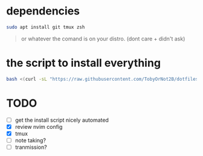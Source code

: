 # dependencies
```bash
sudo apt install git tmux zsh
```
> or whatever the comand is on your distro. (dont care + didn't ask)

# the script to install everything
```bash
bash <(curl -sL "https://raw.githubusercontent.com/TobyOrNot2B/dotfiles/master/install.sh")
```

# TODO
- [ ] get the install script nicely automated
- [x] review nvim config
- [x] tmux
- [ ] note taking?
- [ ] tranmission?

